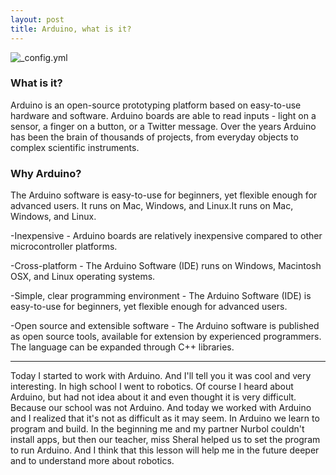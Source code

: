 ```yaml
---
layout: post
title: Arduino, what is it?
---
```


![_config.yml](https://www.arduino.cc/en/uploads/Trademark/ArduinoCommunityLogo.png)

### What is it?

 Arduino is an open-source prototyping platform based on easy-to-use hardware and software. Arduino boards are able to read inputs - light on a sensor, a finger on a button, or a Twitter message.
 Over the years Arduino has been the brain of thousands of projects, from everyday objects to complex scientific instruments. 
 
### Why Arduino?

The Arduino software is easy-to-use for beginners, yet flexible enough for advanced users. It runs on Mac, Windows, and Linux.It runs on Mac, Windows, and Linux. 

-Inexpensive - Arduino boards are relatively inexpensive compared to other microcontroller platforms.

-Cross-platform - The Arduino Software (IDE) runs on Windows, Macintosh OSX, and Linux operating systems.

-Simple, clear programming environment - The Arduino Software (IDE) is easy-to-use for beginners, yet flexible enough for advanced users.

-Open source and extensible software - The Arduino software is published as open source tools, available for extension by experienced programmers. The language can be expanded through C++ libraries.

 ---
Today I started to work with Arduino. And I'll tell you it was cool and very interesting. In high school I went to robotics. Of course I heard about Arduino, but had not idea about it and even thought it is very difficult. Because our school was not Arduino. And today we worked with Arduino and I realized that it's not as difficult as it may seem. In Arduino we learn to program and build. In the beginning me and my partner Nurbol couldn't install apps, but then our teacher, miss Sheral helped us to set the program to run Arduino. And I think that this lesson will help me in the future deeper and to understand more about robotics.
